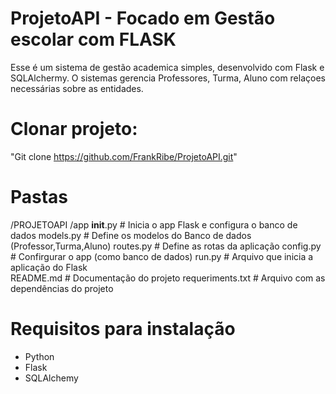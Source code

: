 # ProjetoAPI - Focado em Gestão escolar com FLASK

Esse é um sistema de gestão academica simples, desenvolvido com Flask e SQLAlchermy. O sistemas gerencia Professores, Turma, Aluno com relaçoes necessárias sobre as entidades.


# Clonar projeto:

"Git clone https://github.com/FrankRibe/ProjetoAPI.git"

# Pastas 

/PROJETOAPI
    /app
        __init__.py     # Inicia o app Flask e configura o banco de dados
        models.py       # Define os modelos do Banco de dados (Professor,Turma,Aluno)
        routes.py       # Define as rotas da aplicação
        config.py       # Confirgurar o app (como banco de dados)
run.py                  # Arquivo que inicia a aplicação do Flask    
README.md               # Documentação do projeto
requeriments.txt        # Arquivo com as dependências do projeto    

# Requisitos para instalação

- Python
- Flask
- SQLAlchemy